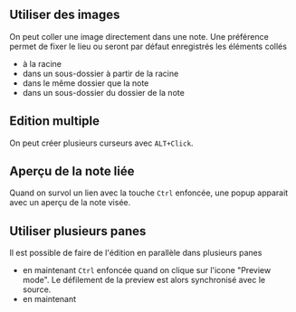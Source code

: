 
## Utiliser des images

On peut coller une image directement dans une note. Une préférence permet de fixer le lieu ou seront par défaut enregistrés les éléments collés
- à la racine
- dans un sous-dossier à partir de la racine
- dans le même dossier que la note
- dans un sous-dossier du dossier de la note
## Edition multiple
On peut créer plusieurs curseurs avec `ALT+Click`.

## Aperçu de la note liée
Quand on survol un lien avec la touche `Ctrl` enfoncée, une popup apparait avec un aperçu de la note visée.

## Utiliser plusieurs panes

Il est possible de faire de l'édition en parallèle dans plusieurs panes
- en maintenant `Ctrl` enfoncée quand on clique sur l'icone "Preview mode". Le défilement de la preview est alors synchronisé avec le source.
- en maintenant 




